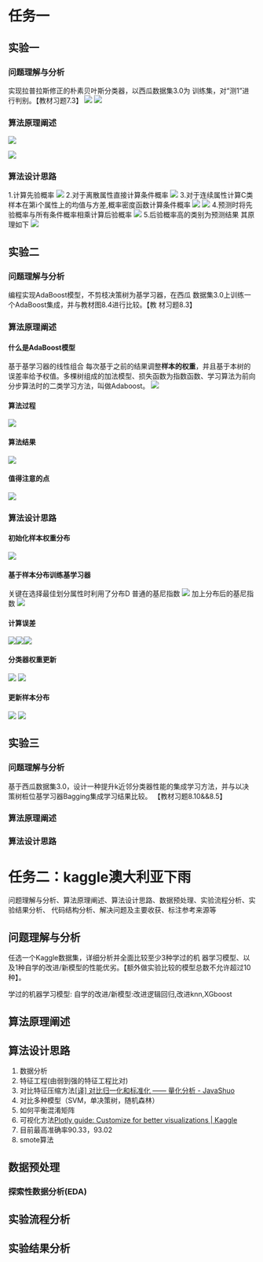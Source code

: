 # 任务一
## 实验一
### 问题理解与分析
实现拉普拉斯修正的朴素贝叶斯分类器，以西瓜数据集3.0为 训练集，对“测1”进行判别。【教材习题7.3】
![](attachments/Pasted%20image%2020220524224021.png)
![](attachments/Pasted%20image%2020220524224051.png)

### 算法原理阐述
![](attachments/Pasted%20image%2020220524235810.png)

![](attachments/Pasted%20image%2020220524235604.png)
### 算法设计思路
1.计算先验概率 
![](attachments/Pasted%20image%2020220525155814.png)
2.对于离散属性直接计算条件概率
![](attachments/Pasted%20image%2020220525160503.png)
3.对于连续属性计算C类样本在第i个属性上的均值与方差,概率密度函数计算条件概率
![](attachments/Pasted%20image%2020220525162526.png)
![](attachments/Pasted%20image%2020220525162558.png)
4.预测时将先验概率与所有条件概率相乘计算后验概率
![](attachments/Pasted%20image%2020220525162717.png)
5.后验概率高的类别为预测结果
其原理如下
![](attachments/Pasted%20image%2020220525163005.png)
## 实验二
### 问题理解与分析
编程实现AdaBoost模型，不剪枝决策树为基学习器，在西瓜 数据集3.0上训练一个AdaBoost集成，并与教材图8.4进行比较。【教 材习题8.3】
### 算法原理阐述
#### 什么是AdaBoost模型
基于基学习器的线性组合
每次基于之前的结果调整**样本的权重**，并且基于本树的误差率给予权值。多棵树组成的加法模型、损失函数为指数函数、学习算法为前向分步算法时的二类学习方法，叫做Adaboost。
![](attachments/Pasted%20image%2020220525163057.png)
#### 算法过程
![](attachments/Pasted%20image%2020220525163233.png)
#### 算法结果
![](attachments/Pasted%20image%2020220525163357.png)
#### 值得注意的点
![](attachments/Pasted%20image%2020220525173612.png)
### 算法设计思路
#### 初始化样本权重分布
![](attachments/Pasted%20image%2020220525164149.png)
#### 基于样本分布训练基学习器
关键在选择最佳划分属性时利用了分布D
普通的基尼指数
![](attachments/Pasted%20image%2020220525175401.png)
加上分布后的基尼指数
![](attachments/Pasted%20image%2020220525184333.png)
#### 计算误差 
![](attachments/Pasted%20image%2020220525164812.png)![](attachments/Pasted%20image%2020220525164824.png)![](attachments/Pasted%20image%2020220525164732.png)
#### 分类器权重更新
![](attachments/Pasted%20image%2020220525165157.png)
![](attachments/Pasted%20image%2020220525165211.png)
#### 更新样本分布
![](attachments/Pasted%20image%2020220525173408.png)
![](attachments/Pasted%20image%2020220525165431.png)


## 实验三
### 问题理解与分析
基于西瓜数据集3.0，设计一种提升k近邻分类器性能的集成学习方法，并与以决策树桩位基学习器Bagging集成学习结果比较。 【教材习题8.10&&8.5】
### 算法原理阐述
### 算法设计思路

# 任务二：kaggle澳大利亚下雨


问题理解与分析、算法原理阐述、算法设计思路、数据预处理、实验流程分析、实验结果分析、 代码结构分析、解决问题及主要收获、标注参考来源等

## 问题理解与分析

任选一个Kaggle数据集，详细分析并全面比较至少3种学过的机 器学习模型、以及1种自学的改进/新模型的性能优劣。【额外做实验比较的模型总数不允许超过10种】。

学过的机器学习模型:
自学的改进/新模型:改进逻辑回归,改进knn,XGboost
## 算法原理阐述

## 算法设计思路
1. 数据分析
2. 特征工程(由弱到强的特征工程比对)
3. 对比特征压缩方法[[译] 对比归一化和标准化 —— 量化分析 - JavaShuo](http://www.javashuo.com/article/p-zbeexlus-hx.html)
4. 对比多种模型（SVM，单决策树，随机森林）
5. 如何平衡混淆矩阵
6. 可视化方法[Plotly guide: Customize for better visualizations | Kaggle](https://www.kaggle.com/code/desalegngeb/plotly-guide-customize-for-better-visualizations/notebook)
7. 目前最高准确率90.33，93.02
8. smote算法
## 数据预处理
### 探索性数据分析(EDA)

## 实验流程分析

## 实验结果分析


